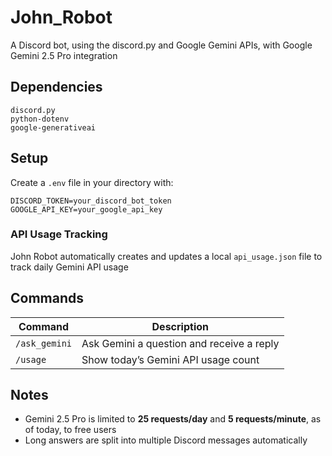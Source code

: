 # John_Robot
A Discord bot, using the discord.py and Google Gemini APIs, with Google Gemini 2.5 Pro integration

## Dependencies
```
discord.py
python-dotenv
google-generativeai
```

## Setup
Create a `.env` file in your directory with:
```
DISCORD_TOKEN=your_discord_bot_token
GOOGLE_API_KEY=your_google_api_key
```

### API Usage Tracking
John Robot automatically creates and updates a local `api_usage.json` file to track daily Gemini API usage

## Commands
| Command        | Description                                |
|----------------|--------------------------------------------|
| `/ask_gemini`  | Ask Gemini a question and receive a reply  |
| `/usage`       | Show today’s Gemini API usage count        |

## Notes
- Gemini 2.5 Pro is limited to **25 requests/day** and **5 requests/minute**, as of today, to free users
- Long answers are split into multiple Discord messages automatically
